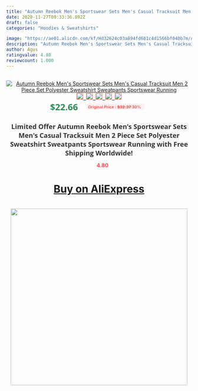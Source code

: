 ```yaml
---
title: "Autumn Reebok Men's Sportswear Sets Men's Casual Tracksuit Men 2 Piece Set Polyester Sweatshirt Sweatpants Sportswear Running"
date: 2020-11-27T09:33:36.892Z
draft: false
categories: "Hoodies & Sweatshirts"

image: "https://ae01.alicdn.com/kf/Hd32624c03a894fd681c4d1566bf040b7m/Autumn-Reebok-Men-s-Sportswear-Sets-Men-s-Casual-Tracksuit-Men-2-Piece-Set-Polyester-Sweatshirt.jpg"
description: "Autumn Reebok Men's Sportswear Sets Men's Casual Tracksuit Men 2 Piece Set Polyester Sweatshirt Sweatpants Sportswear Running"
author: Agus
ratingvalue: 4.80
reviewcount: 1.000
---
```

<br>
<div style="text-align: center;">
<a href="https://s.click.aliexpress.com/e/_ANcL41" target="_blank" rel="nofollow noopener noreferrer"><img alt="Autumn Reebok Men's Sportswear Sets Men's Casual Tracksuit Men 2 Piece Set Polyester Sweatshirt Sweatpants Sportswear Running" class="magnifier-image" src="https://ae01.alicdn.com/kf/Hd32624c03a894fd681c4d1566bf040b7m/Autumn-Reebok-Men-s-Sportswear-Sets-Men-s-Casual-Tracksuit-Men-2-Piece-Set-Polyester-Sweatshirt.jpg_640x640.jpg">
<br>
<img style="border:1px solid salmon" src="https://ae01.alicdn.com/kf/Hd32624c03a894fd681c4d1566bf040b7m/Autumn-Reebok-Men-s-Sportswear-Sets-Men-s-Casual-Tracksuit-Men-2-Piece-Set-Polyester-Sweatshirt.jpg_120x120.jpg">&nbsp;&nbsp;<img style="border:1px solid salmon" src="https://ae01.alicdn.com/kf/Hc8b9109aca5d44108e281ea8a77f9dd33/Autumn-Reebok-Men-s-Sportswear-Sets-Men-s-Casual-Tracksuit-Men-2-Piece-Set-Polyester-Sweatshirt.jpg_120x120.jpg">&nbsp;&nbsp;<img style="border:1px solid salmon" src="https://ae01.alicdn.com/kf/Hf336e7515fc9486a9240815d98c3491aa/Autumn-Reebok-Men-s-Sportswear-Sets-Men-s-Casual-Tracksuit-Men-2-Piece-Set-Polyester-Sweatshirt.jpg_120x120.jpg">&nbsp;&nbsp;<img style="border:1px solid salmon" src="https://ae01.alicdn.com/kf/H74af9784ede34df9b027084969eb1b14W/Autumn-Reebok-Men-s-Sportswear-Sets-Men-s-Casual-Tracksuit-Men-2-Piece-Set-Polyester-Sweatshirt.jpg_120x120.jpg">&nbsp;&nbsp;<img style="border:1px solid salmon" src="https://ae01.alicdn.com/kf/H02e2290a5efd4886b24294f08d7c9863E/Autumn-Reebok-Men-s-Sportswear-Sets-Men-s-Casual-Tracksuit-Men-2-Piece-Set-Polyester-Sweatshirt.jpg_120x120.jpg"></a></div><br0>
<div style="text-align: center;"><span style="background-color: white; border: 0px; box-sizing: border-box; color: seagreen; display: inline-block; font-family: &quot;open sans&quot; , &quot;arial&quot; , &quot;helvetica&quot; , sans-serif , &quot;heiti&quot;; font-size: 24px; font-stretch: inherit; font-weight: 700; line-height: inherit; margin: 0px 10px 0px 0px; padding: 0px; vertical-align: middle;">$22.66 </span>
<span style="background: rgb(255 , 241 , 241); border-radius: 3px; border: 0px; box-sizing: border-box; color: #ff4747; display: inline-block; font-family: inherit; font-size: 12px; font-stretch: inherit; font-style: inherit; font-variant: inherit; font-weight: 600; line-height: inherit; margin: 0px; padding: 2px 5px; transform: scale(0.9); vertical-align: middle;">Original Price : <b style="text-decoration: line-through;">$32.37 </b> 30%&nbsp;&nbsp;</span></div>
<h1 style="color: #333333; display: inline-block; font-family: &quot;open sans&quot; , &quot;arial&quot; , &quot;helvetica&quot; , sans-serif , &quot;heiti&quot;; font-size: 18px; font-stretch: inherit; font-weight: 700; text-align: center;">Limited Offer Autumn Reebok Men's Sportswear Sets Men's Casual Tracksuit Men 2 Piece Set Polyester Sweatshirt Sweatpants Sportswear Running with Free Shipping Worldwide!</h1>
<div style="color: #ff4747; text-align: center;">
<img src="https://4.bp.blogspot.com/-M0ZcTcb-5uY/XleCXlxnR4I/AAAAAAAAAEc/OrjgMkXV1oMQFaCRZj5HQwOCBcu3w1FegCPcBGAYYCw/s1600/star.png" style="height: 15px;">&nbsp;<b>4.80</b></div>
<div class="button_cont" align="center"><a class="buynow_a" href="https://s.click.aliexpress.com/e/_ANcL41" target="_blank" rel="nofollow noopener noreferrer"><H1>Buy on AliExpress</H1></a></div><br>
<div class="separator" style="clear: both; text-align: center;">
<img src="https://lh3.googleusercontent.com/-pTy5HemUv9M/XlePHvY0dAI/AAAAAAAAAE4/0nX5iRUoIWY8eMW9Dpxeirr157OZliDIgCLcBGAsYHQ/s1600/badge.gif" width="480">
</div>
